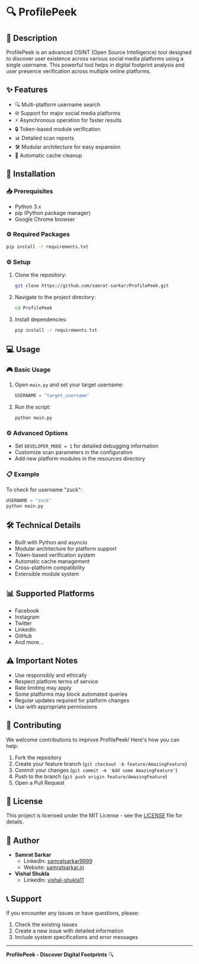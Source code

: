 # 🔍 ProfilePeek

## 📝 Description
ProfilePeek is an advanced OSINT (Open Source Intelligence) tool designed to discover user existence across various social media platforms using a single username. This powerful tool helps in digital footprint analysis and user presence verification across multiple online platforms.

## ✨ Features
- 🔍 Multi-platform username search
- 🌐 Support for major social media platforms
- ⚡ Asynchronous operation for faster results
- 🔒 Token-based module verification
- 📊 Detailed scan reports
- 🛠️ Modular architecture for easy expansion
- 🔄 Automatic cache cleanup

## 🚀 Installation

### 📥 Prerequisites
- Python 3.x
- pip (Python package manager)
- Google Chrome browser

### ⚙️ Required Packages
```bash
pip install -r requirements.txt
```

### ⚙️ Setup
1. Clone the repository:
   ```bash
   git clone https://github.com/samrat-sarkar/ProfilePeek.git
   ```

2. Navigate to the project directory:
   ```bash
   cd ProfilePeek
   ```

3. Install dependencies:
   ```bash
   pip install -r requirements.txt
   ```

## 💻 Usage

### 🎮 Basic Usage
1. Open `main.py` and set your target username:
   ```python
   USERNAME = "target_username"
   ```

2. Run the script:
   ```bash
   python main.py
   ```

### ⚙️ Advanced Options
- Set `DEVELOPER_MODE = 1` for detailed debugging information
- Customize scan parameters in the configuration
- Add new platform modules in the resources directory

### 📋 Example
To check for username "zuck":
```python
USERNAME = "zuck"
python main.py
```

## 🛠️ Technical Details
- Built with Python and asyncio
- Modular architecture for platform support
- Token-based verification system
- Automatic cache management
- Cross-platform compatibility
- Extensible module system

## 📊 Supported Platforms
- Facebook
- Instagram
- Twitter
- LinkedIn
- GitHub
- And more...

## ⚠️ Important Notes
- Use responsibly and ethically
- Respect platform terms of service
- Rate limiting may apply
- Some platforms may block automated queries
- Regular updates required for platform changes
- Use with appropriate permissions

## 🤝 Contributing
We welcome contributions to improve ProfilePeek! Here's how you can help:

1. Fork the repository
2. Create your feature branch (`git checkout -b feature/AmazingFeature`)
3. Commit your changes (`git commit -m 'Add some AmazingFeature'`)
4. Push to the branch (`git push origin feature/AmazingFeature`)
5. Open a Pull Request

## 📄 License
This project is licensed under the MIT License - see the [LICENSE](LICENSE) file for details.

## 👤 Author
- **Samrat Sarkar**
  - LinkedIn: [samratsarkar9999](https://www.linkedin.com/in/samratsarkar9999/)
  - Website: [samratsarkar.in](https://samratsarkar.in/)
- **Vishal Shukla**
  - LinkedIn: [vishal-shukla11](https://www.linkedin.com/in/vishal-shukla11/)

## 📞 Support
If you encounter any issues or have questions, please:
1. Check the existing issues
2. Create a new issue with detailed information
3. Include system specifications and error messages

---

**ProfilePeek - Discover Digital Footprints** 🔍
